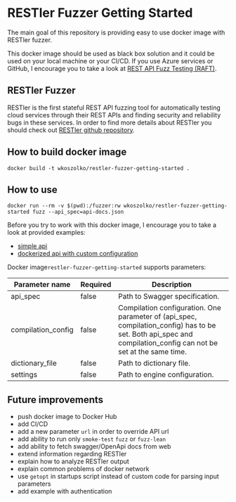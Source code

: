 # RESTler Fuzzer Getting Started 

The main goal of this repository is providing easy to use docker image with RESTler fuzzer.

This docker image should be used as black box solution and it could be used on your local machine or your CI/CD. 
If you use Azure services or GitHub, I encourage you to take a look at [REST API Fuzz Testing (RAFT)](https://github.com/microsoft/rest-api-fuzz-testing). 

## RESTler Fuzzer

RESTler is the first stateful REST API fuzzing tool for automatically testing cloud services through their REST APIs and finding security and reliability bugs in these services.
In order to find more details about RESTler you should check out [RESTler github repository](https://github.com/microsoft/restler-fuzzer).

## How to build docker image
```shell script
docker build -t wkoszolko/restler-fuzzer-getting-started .
```
## How to use

```shell script
docker run --rm -v $(pwd):/fuzzer:rw wkoszolko/restler-fuzzer-getting-started fuzz --api_spec=api-docs.json
```

Before you try to work with this docker image, I encourage you to take a look at provided examples:
- [simple api](examples/simple-api-without-additional-configuration/README.md)
- [dockerized api with custom configuration](examples/custom-dictionary-and-engine-configuration/README.md)

Docker image`restler-fuzzer-getting-started` supports parameters:

| Parameter name | Required  | Description |
|-------|----|---|
| api_spec | false | Path to Swagger specification. |
| compilation_config | false | Compilation configuration. One parameter of (api_spec, compilation_config) has to be set. Both api_spec and compilation_config can not be set at the same time. |
| dictionary_file | false | Path to dictionary file. |
| settings | false | Path to engine configuration. |

## Future improvements

- push docker image to Docker Hub
- add CI/CD
- add a new parameter `url` in order to override API url
- add ability to run only `smoke-test` `fuzz` or `fuzz-lean`
- add ability to fetch swagger/OpenApi docs from web
- extend information regarding RESTler
- explain how to analyze RESTler output
- explain common problems of docker network 
- use `getopt` in startups script instead of custom code for parsing input parameters 
- add example with authentication


   
